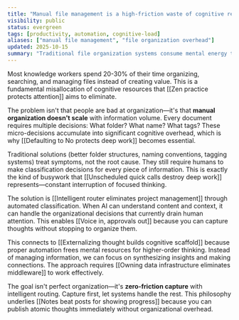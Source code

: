 ```yaml
---
title: "Manual file management is a high-friction waste of cognitive resources"
visibility: public
status: evergreen
tags: [productivity, automation, cognitive-load]
aliases: ["manual file management", "file organization overhead"]
updated: 2025-10-15
summary: "Traditional file organization systems consume mental energy that should be spent on creative work, not digital housekeeping."
---
```


Most knowledge workers spend 20-30% of their time organizing, searching, and managing files instead of creating value. This is a fundamental misallocation of cognitive resources that [[Zen practice protects attention]] aims to eliminate.

The problem isn't that people are bad at organization—it's that **manual organization doesn't scale** with information volume. Every document requires multiple decisions: What folder? What name? What tags? These micro-decisions accumulate into significant cognitive overhead, which is why [[Defaulting to No protects deep work]] becomes essential.

Traditional solutions (better folder structures, naming conventions, tagging systems) treat symptoms, not the root cause. They still require humans to make classification decisions for every piece of information. This is exactly the kind of busywork that [[Unscheduled quick calls destroy deep work]] represents—constant interruption of focused thinking.

The solution is [[Intelligent router eliminates project management]] through automated classification. When AI can understand content and context, it can handle the organizational decisions that currently drain human attention. This enables [[Voice in, approvals out]] because you can capture thoughts without stopping to organize them.

This connects to [[Externalizing thought builds cognitive scaffold]] because proper automation frees mental resources for higher-order thinking. Instead of managing information, we can focus on synthesizing insights and making connections. The approach requires [[Owning data infrastructure eliminates middleware]] to work effectively.

The goal isn't perfect organization—it's **zero-friction capture** with intelligent routing. Capture first, let systems handle the rest. This philosophy underlies [[Notes beat posts for showing progress]] because you can publish atomic thoughts immediately without organizational overhead.
